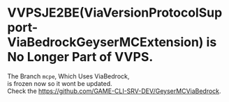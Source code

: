 # VVPSJE2BE(ViaVersionProtocolSupport-ViaBedrockGeyserMCExtension) is No Longer Part of VVPS.
The Branch `mcpe`, Which Uses ViaBedrock,\
is frozen now so it wont be updated.\
Check the https://github.com/GAME-CLI-SRV-DEV/GeyserMCViaBedrock.

